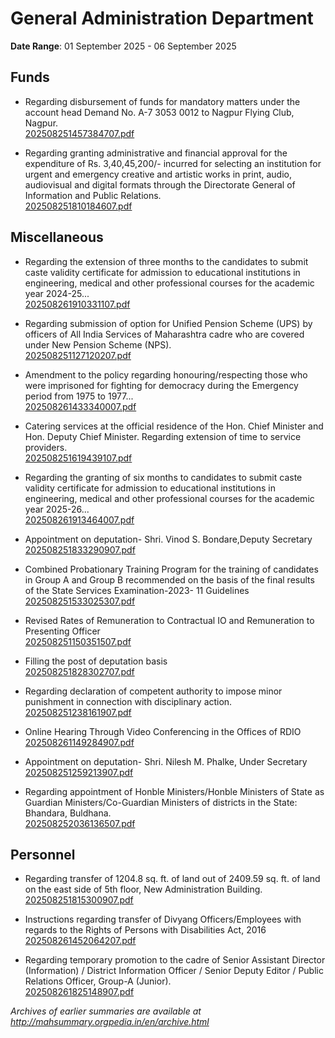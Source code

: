 # General Administration Department

**Date Range**: 01 September 2025 - 06 September 2025


## Funds
- Regarding disbursement of funds for mandatory matters under the account head Demand No. A-7 3053 0012 to Nagpur Flying Club, Nagpur.\
  [202508251457384707.pdf](https://gr.maharashtra.gov.in/Site/Upload/Government%20Resolutions/English/202508251457384707.pdf)

- Regarding granting administrative and financial approval for the expenditure of Rs. 3,40,45,200/- incurred for selecting an institution for urgent and emergency creative and artistic works in print, audio, audiovisual and digital formats through the Directorate General of Information and Public Relations.\
  [202508251810184607.pdf](https://gr.maharashtra.gov.in/Site/Upload/Government%20Resolutions/English/202508251810184607.pdf)

## Miscellaneous
- Regarding the extension of three months to the candidates to submit caste validity certificate for admission to educational institutions in engineering, medical and other professional courses for the academic year 2024-25...\
  [202508261910331107.pdf](https://gr.maharashtra.gov.in/Site/Upload/Government%20Resolutions/English/202508261910331107.pdf)

- Regarding submission of option for Unified Pension Scheme (UPS) by officers of All India Services of Maharashtra cadre who are covered under New Pension Scheme (NPS).\
  [202508251127120207.pdf](https://gr.maharashtra.gov.in/Site/Upload/Government%20Resolutions/English/202508251127120207.pdf)

- Amendment to the policy regarding honouring/respecting those who were imprisoned for fighting for democracy during the Emergency period from 1975 to 1977...\
  [202508261433340007.pdf](https://gr.maharashtra.gov.in/Site/Upload/Government%20Resolutions/English/202508261433340007.pdf)

- Catering services at the official residence of the Hon. Chief Minister and Hon. Deputy Chief Minister. Regarding extension of time to service providers.\
  [202508251619439107.pdf](https://gr.maharashtra.gov.in/Site/Upload/Government%20Resolutions/English/202508251619439107.pdf)

- Regarding the granting of six months to candidates to submit caste validity certificate for admission to educational institutions in engineering, medical and other professional courses for the academic year 2025-26...\
  [202508261913464007.pdf](https://gr.maharashtra.gov.in/Site/Upload/Government%20Resolutions/English/202508261913464007.pdf)

- Appointment on deputation- Shri. Vinod S. Bondare,Deputy Secretary\
  [202508251833290907.pdf](https://gr.maharashtra.gov.in/Site/Upload/Government%20Resolutions/English/202508251833290907.pdf)

- Combined Probationary Training Program for the training of candidates in Group A and Group B recommended on the basis of the final results of the State Services Examination-2023- 11 Guidelines\
  [202508251533025307.pdf](https://gr.maharashtra.gov.in/Site/Upload/Government%20Resolutions/English/202508251533025307.pdf)

- Revised Rates of Remuneration to  Contractual IO and  Remuneration to Presenting Officer\
  [202508251150351507.pdf](https://gr.maharashtra.gov.in/Site/Upload/Government%20Resolutions/English/202508251150351507....pdf)

- Filling the post of deputation basis\
  [202508251828302707.pdf](https://gr.maharashtra.gov.in/Site/Upload/Government%20Resolutions/English/202508251828302707.pdf)

- Regarding declaration of competent authority to impose minor punishment in connection with disciplinary action.\
  [202508251238161907.pdf](https://gr.maharashtra.gov.in/Site/Upload/Government%20Resolutions/English/202508251238161907.pdf)

- Online Hearing Through Video Conferencing in the Offices of RDIO\
  [202508261149284907.pdf](https://gr.maharashtra.gov.in/Site/Upload/Government%20Resolutions/English/202508261149284907.pdf)

- Appointment on deputation- Shri. Nilesh M. Phalke, Under Secretary\
  [202508251259213907.pdf](https://gr.maharashtra.gov.in/Site/Upload/Government%20Resolutions/English/202508251259213907.pdf)

- Regarding appointment of Honble Ministers/Honble Ministers of State as Guardian Ministers/Co-Guardian Ministers of districts in the State: Bhandara, Buldhana.\
  [202508252036136507.pdf](https://gr.maharashtra.gov.in/Site/Upload/Government%20Resolutions/English/202508252036136507...pdf)

## Personnel
- Regarding transfer of 1204.8 sq. ft. of land out of 2409.59 sq. ft. of land on the east side of 5th floor, New Administration Building.\
  [202508251815300907.pdf](https://gr.maharashtra.gov.in/Site/Upload/Government%20Resolutions/English/202508251815300907.pdf)

- Instructions regarding transfer of Divyang Officers/Employees with regards to the Rights of Persons with Disabilities Act, 2016\
  [202508261452064207.pdf](https://gr.maharashtra.gov.in/Site/Upload/Government%20Resolutions/English/202508261452064207.pdf)

- Regarding temporary promotion to the cadre of Senior Assistant Director (Information) / District Information Officer / Senior Deputy Editor / Public Relations Officer, Group-A (Junior).\
  [202508261825148907.pdf](https://gr.maharashtra.gov.in/Site/Upload/Government%20Resolutions/English/202508261825148907.pdf)


*Archives of earlier summaries are available at http://mahsummary.orgpedia.in/en/archive.html*